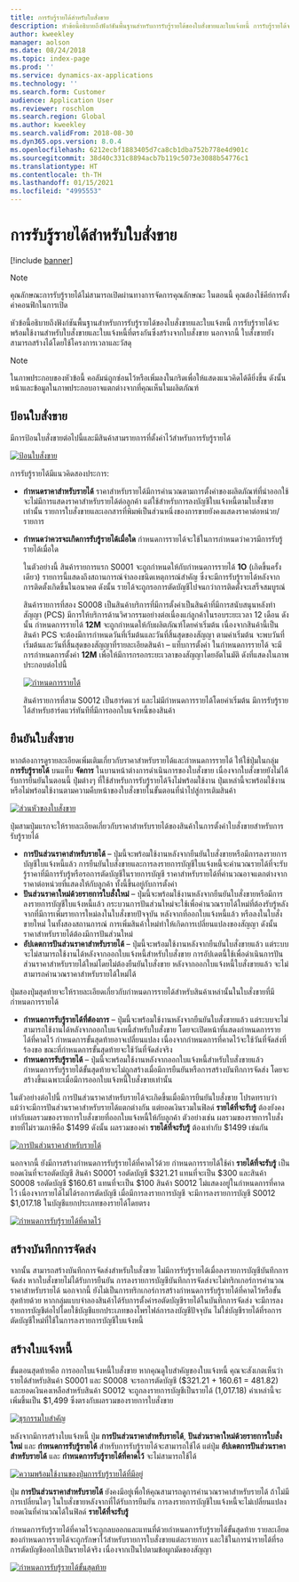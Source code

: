 ```yaml
---
title: การรับรู้รายได้สำหรับใบสั่งขาย
description: หัวข้อนี้อธิบายถึงฟังก์ชันพื้นฐานสำหรับการรับรู้รายได้ของใบสั่งขายและใบแจ้งหนี้ การรับรู้รายได้จะพร้อมใช้งานสำหรับใบสั่งขายและใบแจ้งหนี้ที่ตรงกันซึ่งสร้างจากใบสั่งขาย
author: kweekley
manager: aolson
ms.date: 08/24/2018
ms.topic: index-page
ms.prod: ''
ms.service: dynamics-ax-applications
ms.technology: ''
ms.search.form: Customer
audience: Application User
ms.reviewer: roschlom
ms.search.region: Global
ms.author: kweekley
ms.search.validFrom: 2018-08-30
ms.dyn365.ops.version: 8.0.4
ms.openlocfilehash: 6212ecbf1883405d7ca8cb1dba752b778e4d901c
ms.sourcegitcommit: 38d40c331c8894acb7b119c5073e3088b54776c1
ms.translationtype: HT
ms.contentlocale: th-TH
ms.lasthandoff: 01/15/2021
ms.locfileid: "4995553"
---
```

# <a name="revenue-recognition-on-sales-orders"></a>การรับรู้รายได้สำหรับใบสั่งขาย

[!include [banner](../includes/banner.md)]

> [!NOTE]
> คุณลักษณะการรับรู้รายได้ไม่สามารถเปิดผ่านทางการจัดการคุณลักษณะ ในตอนนี้ คุณต้องใช้คีย์การตั้งค่าคอนฟิกในการเปิด

หัวข้อนี้อธิบายถึงฟังก์ชันพื้นฐานสำหรับการรับรู้รายได้ของใบสั่งขายและใบแจ้งหนี้ การรับรู้รายได้จะพร้อมใช้งานสำหรับใบสั่งขายและใบแจ้งหนี้ที่ตรงกันซึ่งสร้างจากใบสั่งขาย นอกจากนี้ ใบสั่งขายยังสามารถสร้างได้โดยใช้โครงการเวลาและวัสดุ

> [!NOTE]
> ในภาพประกอบของหัวข้อนี้ คอลัมน์ถูกซ่อนไว้หรือเพิ่มลงในกริดเพื่อให้แสดงแนวคิดได้ดียิ่งขึ้น ดังนั้น หน้าและข้อมูลในภาพประกอบอาจแตกต่างจากที่คุณเห็นในผลิตภัณฑ์

## <a name="enter-a-sales-order"></a>ป้อนใบสั่งขาย

มีการป้อนใบสั่งขายต่อไปนี้และมีสินค้าสามรายการที่ตั้งค่าไว้สำหรับการรับรู้รายได้

[![ป้อนใบสั่งขาย](./media/revenue-recognition-so-basic-sales-order-header.png)](./media/revenue-recognition-so-basic-sales-order-header.png)

การรับรู้รายได้มีแนวคิดสองประการ:

- **กำหนดราคาสำหรับรายได้** ราคาสำหรับรายได้มีการคำนวณตามการตั้งค่าของผลิตภัณฑ์ที่นำออกใช้ จะไม่มีการแสดงราคาสำหรับรายได้ต่อลูกค้า แต่ใช้สำหรับการลงบัญชีใบแจ้งหนี้ตามใบสั่งขายเท่านั้น รายการใบสั่งขายและเอกสารที่พิมพ์เป็นส่วนหนึ่งของการขายยังคงแสดงราคาต่อหน่วย/รายการ
- **กำหนดว่าควรจะเกิดการรับรู้รายได้เมื่อใด** กำหนดการรายได้จะใช้ในการกำหนดว่าควรมีการรับรู้รายได้เมื่อใด

    ในตัวอย่างนี้ สินค้ารายการแรก S0001 จะถูกกำหนดให้กับกำหนดการรายได้ **1O** (เกิดขึ้นครั้งเดียว) รายการนี้แสดงถึงสถานการณ์จำลองชนิดเหตุการณ์สำคัญ ซึ่งจะมีการรับรู้รายได้หลังจากการติดตั้งเกิดขึ้นในอนาคต ดังนั้น รายได้จะถูกรอการตัดบัญชีไปจนกว่าการติดตั้งจะเสร็จสมบูรณ์

    สินค้ารายการที่สอง S0008 เป็นสินค้าบริการที่มีการตั้งค่าเป็นสินค้าที่มีการสนับสนุนหลังทำสัญญา (PCS) มีการให้บริการด้านวิศวกรรมอย่างต่อเนื่องแก่ลูกค้าในรอบระยะเวลา 12 เดือน ดังนั้น กำหนดการรายได้ **12M** จะถูกกำหนดให้กับผลิตภัณฑ์โดยค่าเริ่มต้น เนื่องจากสินค้านี้เป็นสินค้า PCS จะต้องมีการกำหนดวันที่เริ่มต้นและวันที่สิ้นสุดของสัญญา ตามค่าเริ่มต้น จะพบวันที่เริ่มต้นและวันที่สิ้นสุดของสัญญาที่รายละเอียดสินค้า – แท็บการตั้งค่า ในกำหนดการรายได้ จะมีการกำหนดการตั้งค่า **12M** เพื่อให้มีการกรอกระยะเวลาของสัญญาโดยอัตโนมัติ ดังที่แสดงในภาพประกอบต่อไปนี้

    [![กำหนดการรายได้](./media/revenue-recognition-so-basic-revenue-schedules.png)](./media/revenue-recognition-so-basic-revenue-schedules.png)

    สินค้ารายการที่สาม S0012 เป็นฮาร์ดแวร์ และไม่มีกำหนดการรายได้โดยค่าเริ่มต้น มีการรับรู้รายได้สำหรับฮาร์ดแวร์ทันทีที่มีการออกใบแจ้งหนี้ของสินค้า

## <a name="confirm-the-sales-order"></a>ยืนยันใบสั่งขาย

หากต้องการดูรายละเอียดเพิ่มเติมเกี่ยวกับราคาสำหรับรายได้และกำหนดการรายได้ ให้ใช้ปุ่มในกลุ่ม **การรับรู้รายได้** บนแท็บ **จัดการ** ในบานหน้าต่างการดำเนินการของใบสั่งขาย เนื่องจากใบสั่งขายยังไม่ได้รับการยืนยันในตอนนี้ ปุ่มต่างๆ ที่ใช้สำหรับการรับรู้รายได้จึงไม่พร้อมใช้งาน ปุ่มเหล่านี้จะพร้อมใช้งานหรือไม่พร้อมใช้งานตามความคืบหน้าของใบสั่งขายในขั้นตอนที่นำไปสู่การเติมสินค้า

[![ส่วนหัวของใบสั่งขาย](./media/revenue-recognition-so-basic-sales-order-header-02.png)](./media/revenue-recognition-so-basic-sales-order-header-02.png)

ปุ่มสามปุ่มแรกจะให้รายละเอียดเกี่ยวกับราคาสำหรับรายได้ของสินค้าในการตั้งค่าใบสั่งขายสำหรับการรับรู้รายได้

- **การปันส่วนราคาสำหรับรายได้** – ปุ่มนี้จะพร้อมใช้งานหลังจากยืนยันใบสั่งขายหรือมีการลงรายการบัญชีใบแจ้งหนี้แล้ว การยืนยันใบสั่งขายและการลงรายการบัญชีใบแจ้งหนี้จะคำนวณรายได้ที่จะรับรู้ราคาที่มีการรับรู้หรือรอการตัดบัญชีในรายการบัญชี ราคาสำหรับรายได้ที่คำนวณอาจแตกต่างจากราคาต่อหน่วยที่แสดงให้กับลูกค้า ทั้งนี้ขึ้นอยู่กับการตั้งค่า
- **ปันส่วนราคาใหม่ด้วยรายการใบสั่งใหม่** – ปุ่มนี้จะพร้อมใช้งานหลังจากยืนยันใบสั่งขายหรือมีการลงรายการบัญชีใบแจ้งหนี้แล้ว กระบวนการปันส่วนใหม่จะใช้เพื่อคำนวณรายได้ใหม่ที่ต้องรับรู้หลังจากที่มีการเพิ่มรายการใหม่ลงในใบสั่งขายปัจจุบัน หลังจากที่ออกใบแจ้งหนี้แล้ว หรือลงในใบสั่งขายใหม่ ในทั้งสองสถานการณ์ การเพิ่มสินค้าใหม่ทำให้เกิดการเปลี่ยนแปลงของสัญญา ดังนั้น ราคาสำหรับรายได้ต้องมีการปันส่วนใหม่
- **อัปเดตการปันส่วนราคาสำหรับรายได้** – ปุ่มนี้จะพร้อมใช้งานหลังจากยืนยันใบสั่งขายแล้ว แต่ระบบจะไม่สามารถใช้งานได้หลังจากออกใบแจ้งหนี้สำหรับใบสั่งขาย การอัปเดตนี้ใช้เพื่อดำเนินการปันส่วนราคาสำหรับรายได้ใหม่โดยไม่ต้องยืนยันใบสั่งขาย หลังจากออกใบแจ้งหนี้ใบสั่งขายแล้ว จะไม่สามารถคำนวณราคาสำหรับรายได้ใหม่ได้

ปุ่มสองปุ่มสุดท้ายจะให้รายละเอียดเกี่ยวกับกำหนดการรายได้สำหรับสินค้าเหล่านั้นในใบสั่งขายที่มีกำหนดการรายได้

- **กำหนดการรับรู้รายได้ที่ต้องการ** – ปุ่มนี้จะพร้อมใช้งานหลังจากยืนยันใบสั่งขายแล้ว แต่ระบบจะไม่สามารถใช้งานได้หลังจากออกใบแจ้งหนี้สำหรับใบสั่งขาย โดยจะเปิดหน้าที่แสดงกำหนดการรายได้ที่คาดไว้ กำหนดการขั้นสุดท้ายอาจเปลี่ยนแปลง เนื่องจากกำหนดการที่คาดไว้จะใช้วันที่จัดส่งที่ร้องขอ ขณะที่กำหนดการขั้นสุดท้ายจะใช้วันที่จัดส่งจริง
- **กำหนดการรับรู้รายได้** – ปุ่มนี้จะพร้อมใช้งานหลังจากออกใบแจ้งหนี้สำหรับใบสั่งขายแล้ว กำหนดการรับรู้รายได้ขั้นสุดท้ายจะไม่ถูกสร้างเมื่อมีการยืนยันหรือการสร้างบันทึกการจัดส่ง โดยจะสร้างขึ้นเฉพาะเมื่อมีการออกใบแจ้งหนี้ใบสั่งขายเท่านั้น

ในตัวอย่างต่อไปนี้ การปันส่วนราคาสำหรับรายได้จะเกิดขึ้นเมื่อมีการยืนยันใบสั่งขาย โปรดทราบว่า แม้ว่าจะมีการปันส่วนราคาสำหรับรายได้แตกต่างกัน แต่ยอดเงินรวมในฟิลด์ **รายได้ที่จะรับรู้** ต้องยังคงเท่ากับผลรวมของรายการใบสั่งขายที่ออกใบแจ้งหนี้ให้กับลูกค้า ตัวอย่างเช่น ผลรวมของรายการใบสั่งขายที่ไม่รวมภาษีคือ $1499 ดังนั้น ผลรวมของค่า **รายได้ที่จะรับรู้** ต้องเท่ากับ $1499 เช่นกัน

[![การปันส่วนราคาสำหรับรายได้](./media/revenue-recognition-so-basic-revenue-price-allocation.png)](./media/revenue-recognition-so-basic-revenue-price-allocation.png)

นอกจากนี้ ยังมีการสร้างกำหนดการรับรู้รายได้ที่คาดไว้ด้วย กำหนดการรายได้ใช้ค่า **รายได้ที่จะรับรู้** เป็นยอดเงินที่จะรอตัดบัญชี สินค้า S0001 รอตัดบัญชี $321.21 แทนที่จะเป็น $300 และสินค้า S0008 รอตัดบัญชี $160.61 แทนที่จะเป็น $100 สินค้า S0012 ไม่แสดงอยู่ในกำหนดการที่คาดไว้ เนื่องจากรายได้ไม่ได้รอการตัดบัญชี เมื่อมีการลงรายการบัญชี จะมีการลงรายการบัญชี S0012 $1,017.18 ในบัญชีแยกประเภทของรายได้โดยตรง

[![กำหนดการรับรู้รายได้ที่คาดไว้](./media/revenue-recognition-so-basic-expected-rev-rec-schedule.png)](./media/revenue-recognition-so-basic-expected-rev-rec-schedule.png)

## <a name="create-the-packing-slip"></a>สร้างบันทึกการจัดส่ง

จากนั้น สามารถสร้างบันทึกการจัดส่งสำหรับใบสั่งขาย ไม่มีการรับรู้รายได้เมื่อลงรายการบัญชีบันทึกการจัดส่ง หากใบสั่งขายไม่ได้รับการยืนยัน การลงรายการบัญชีบันทึกการจัดส่งจะไม่ทริกเกอร์การคำนวณราคาสำหรับรายได้ นอกจากนี้ ยังไม่เป็นการทริกเกอร์การสร้างกำหนดการรับรู้รายได้ที่คาดไว้หรือขั้นสุดท้ายด้วย หากกลุ่มแบบจำลองสินค้าได้รับการตั้งค่ารอตัดบัญชีรายได้ในบันทึกการจัดส่ง จะมีการลงรายการบัญชีต่อไปโดยใช้บัญชีแยกประเภทของโพรไฟล์การลงบัญชีปัจจุบัน ไม่ใช่บัญชีรายได้ที่รอการตัดบัญชีใหม่ที่ใช้ในการลงรายการบัญชีใบแจ้งหนี้

## <a name="create-the-invoice"></a>สร้างใบแจ้งหนี้

ขั้นตอนสุดท้ายคือ การออกใบแจ้งหนี้ใบสั่งขาย หากคุณดูใบสำคัญของใบแจ้งหนี้ คุณจะสังเกตเห็นว่ารายได้สำหรับสินค้า S0001 และ S0008 จะรอการตัดบัญชี ($321.21 + 160.61 = 481.82) และยอดเงินคงเหลือสำหรับสินค้า S0012 จะถูกลงรายการบัญชีเป็นรายได้ (1,017.18) ค่าเหล่านี้จะเพิ่มขึ้นเป็น $1,499 ซึ่งตรงกับผลรวมของรายการใบสั่งขาย

[![ธุรกรรมใบสำคัญ](./media/revenue-recognition-so-voucher-transactions.png)](./media/revenue-recognition-so-voucher-transactions.png)

หลังจากมีการสร้างใบแจ้งหนี้ ปุ่ม **การปันส่วนราคาสำหรับรายได้**, **ปันส่วนราคาใหม่ด้วยรายการใบสั่งใหม่** และ **กำหนดการรับรู้รายได้** สำหรับการรับรู้รายได้จะสามารถใช้ได้ แต่ปุ่ม **อัปเดตการปันส่วนราคาสำหรับรายได้** และ **กำหนดการรับรู้รายได้ที่คาดไว้** จะไม่สามารถใช้ได้

[![ความพร้อมใช้งานของปุ่มการรับรู้รายได้ที่มีอยู่](./media/revenue-recognition-so-basic-after-invoice-buttons.png)](./media/revenue-recognition-so-basic-after-invoice-buttons.png)

ปุ่ม **การปันส่วนราคาสำหรับรายได้** ยังคงมีอยู่เพื่อให้คุณสามารถดูการคำนวณราคาสำหรับรายได้ ถ้าไม่มีการเปลี่ยนใดๆ ในใบสั่งขายหลังจากที่ได้รับการยืนยัน การลงรายการบัญชีใบแจ้งหนี้จะไม่เปลี่ยนแปลงยอดเงินที่คำนวณได้ในฟิลด์ **รายได้ที่จะรับรู้**

กำหนดการรับรู้รายได้ที่คาดไว้จะถูกลบออกและแทนที่ด้วยกำหนดการรับรู้รายได้ขั้นสุดท้าย รายละเอียดของกำหนดการรายได้จะถูกรักษาไว้สำหรับรายการใบสั่งขายแต่ละรายการ และใช้ในการนำรายได้ที่รอการตัดบัญชีออกไปเป็นรายได้จริง เนื่องจากเป็นไปตามข้อผูกมัดของสัญญา

[![กำหนดการรับรู้รายได้ขั้นสุดท้าย](./media/revenue-recognition-so-revenue-recognition-schedule.png)](./media/revenue-recognition-so-revenue-recognition-schedule.png)
